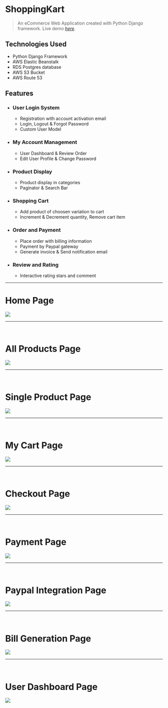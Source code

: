 
# ShoppingKart
> An eCommerce Web Application created with Python Django framework.
> Live demo [_here_](https://google.com). 

## Technologies Used
- Python Django Framework
- AWS Elastic Beanstalk
- RDS Postgres database
- AWS S3 Bucket
- AWS Route 53


## Features
- ### User Login System
  * Registration with account activation email
  * Login, Logout & Forgot Password
  * Custom User Model
  
- ### My Account Management 
  * User Dashboard & Review Order
  * Edit User Profile & Change Password
  
- ### Product Display
  * Product display in categories
  * Paginator & Search Bar
  
- ### Shopping Cart
  * Add product of choosen variation to cart
  * Increment & Decrement quantity, Remove cart item
  
- ### Order and Payment
  * Place order with billing information
  * Payment by Paypal gateway
  * Generate invoice & Send notification email
  
- ### Review and Rating
  * Interactive rating stars and comment

<hr>

# Home Page
<img src="./project_image/homepage.PNG">  
 <hr>
 <br>
 
 
 
# All Products Page
<img src="./project_image/all_products.PNG">  
 <hr>
 <br>
 
 
 
# Single Product Page
<img src="./project_image/single_product_detail.PNG">  
 <hr>
 <br>
 
 
 
# My Cart Page
<img src="./project_image/mycart.PNG">    
 <hr>
 <br>
 
 
 
# Checkout Page
<img src="./project_image/chekoutpage.PNG">  
 <hr>
  <br>



# Payment Page
<img src="./project_image/review_payment.PNG">  
 <hr>
  <br>
  
  

# Paypal Integration Page
<img src="./project_image/paypl.PNG">  
 <hr>
 <br>
 
 
# Bill Generation Page
<img src="./project_image/billgen.PNG">  
 <hr>
  <br>
  


# User Dashboard Page
<img src="./project_image/dashboard.PNG">  
